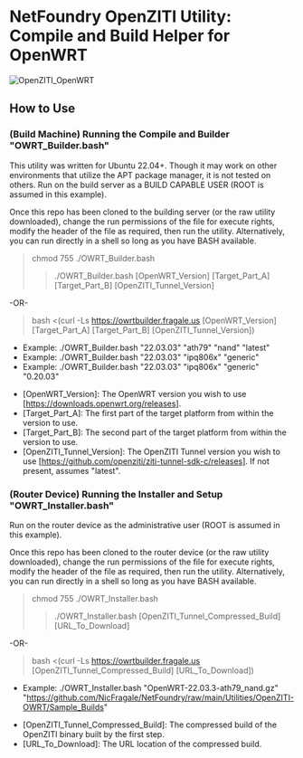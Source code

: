 # NetFoundry OpenZITI Utility: Compile and Build Helper for OpenWRT

![OpenZITI_OpenWRT][PS-shield]

## How to Use

### (Build Machine) Running the Compile and Builder "OWRT_Builder.bash"
This utility was written for Ubuntu 22.04+.  Though it may work on other environments that utilize the APT package manager, it is not tested on others.  Run on the build server as a BUILD CAPABLE USER (ROOT is assumed in this example).

Once this repo has been cloned to the building server (or the raw utility downloaded), change the run permissions of the file for execute rights, modify the header of the file as required, then run the utility.  Alternatively, you can run directly in a shell so long as you have BASH available.
> chmod 755 ./OWRT_Builder.bash
>> ./OWRT_Builder.bash [OpenWRT_Version] [Target_Part_A] [Target_Part_B] [OpenZITI_Tunnel_Version]

-OR-

> bash <(curl -Ls https://owrtbuilder.fragale.us [OpenWRT_Version] [Target_Part_A] [Target_Part_B] [OpenZITI_Tunnel_Version])
* Example: ./OWRT_Builder.bash "22.03.03" "ath79" "nand" "latest"
* Example: ./OWRT_Builder.bash "22.03.03" "ipq806x" "generic" 
* Example: ./OWRT_Builder.bash "22.03.03" "ipq806x" "generic" "0.20.03"

- [OpenWRT_Version]: The OpenWRT version you wish to use [https://downloads.openwrt.org/releases].
- [Target_Part_A]: The first part of the target platform from within the version to use.
- [Target_Part_B]: The second part of the target platform from within the version to use. 
- [OpenZITI_Tunnel_Version]: The OpenZITI Tunnel version you wish to use [https://github.com/openziti/ziti-tunnel-sdk-c/releases].  If not present, assumes "latest".

### (Router Device) Running the Installer and Setup "OWRT_Installer.bash"
Run on the router device as the administrative user (ROOT is assumed in this example).

Once this repo has been cloned to the router device (or the raw utility downloaded), change the run permissions of the file for execute rights, modify the header of the file as required, then run the utility.  Alternatively, you can run directly in a shell so long as you have BASH available.
> chmod 755 ./OWRT_Installer.bash
>> ./OWRT_Installer.bash [OpenZITI_Tunnel_Compressed_Build] [URL_To_Download]

-OR-

> bash <(curl -Ls https://owrtbuilder.fragale.us [OpenZITI_Tunnel_Compressed_Build] [URL_To_Download])
* Example: ./OWRT_Installer.bash "OpenWRT-22.03.3-ath79_nand.gz" "https://github.com/NicFragale/NetFoundry/raw/main/Utilities/OpenZITI-OWRT/Sample_Builds"

- [OpenZITI_Tunnel_Compressed_Build]: The compressed build of the OpenZITI binary built by the first step.
- [URL_To_Download]: The URL location of the compressed build.

[PS-shield]: https://img.shields.io/badge/Code%20Basis-Linux%20BASH-blue.svg

